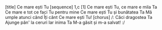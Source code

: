 [title] Ce mare ești Tu
[sequence] 1,c
[1]
Ce mare ești Tu, ce mare e mila Ta
Ce mare e tot ce faci Tu pentru mine
Ce mare ești Tu și bunătatea Ta
Mă umple atunci când Îți cânt
Ce mare ești Tu!
[chorus]
/: Căci dragostea Ta
Ajunge pân' la ceruri
Iar inima Ta
M-a găsit și m-a salvat! :/

